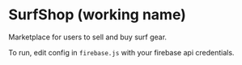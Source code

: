 # SurfShop (working name)

Marketplace for users to sell and buy surf gear.

To run, edit config in `firebase.js` with your firebase api credentials.
